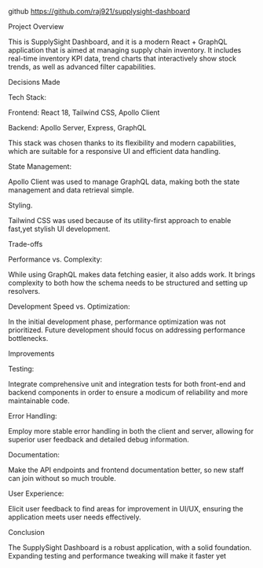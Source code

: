 github 
https://github.com/raj921/supplysight-dashboard

Project Overview

This is SupplySight Dashboard, and it is a modern React + GraphQL application that is aimed at managing supply chain inventory. It includes real-time inventory KPI data, trend charts that interactively show stock trends, as well as advanced filter capabilities.

Decisions Made

Tech Stack:

Frontend: React 18, Tailwind CSS, Apollo Client

Backend: Apollo Server, Express, GraphQL

This stack was chosen thanks to its flexibility and modern capabilities, which are suitable for a responsive UI and efficient data handling.

State Management:

Apollo Client was used to manage GraphQL data, making both the state management and data retrieval simple.

Styling.

Tailwind CSS was used because of its utility-first approach to enable fast,yet stylish UI development.

Trade-offs

Performance vs. Complexity:

While using GraphQL makes data fetching easier, it also adds work. It brings complexity to both how the schema needs to be structured and setting up resolvers.

Development Speed vs. Optimization:

In the initial development phase, performance optimization was not prioritized. Future development should focus on addressing performance bottlenecks.

Improvements

Testing:

Integrate comprehensive unit and integration tests for both front-end and backend components in order to ensure a modicum of reliability and more maintainable code.

Error Handling:

Employ more stable error handling in both the client and server, allowing for superior user feedback and detailed debug information.

Documentation:

Make the API endpoints and frontend documentation better, so new staff can join without so much trouble.

User Experience:

Elicit user feedback to find areas for improvement in UI/UX, ensuring the application meets user needs effectively.

Conclusion

The SupplySight Dashboard is a robust application, with a solid foundation. Expanding testing and performance tweaking will make it faster yet
